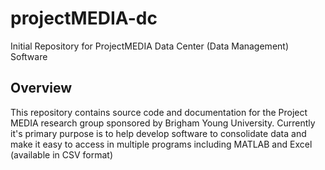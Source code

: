 # projectMEDIA-dc
Initial Repository for ProjectMEDIA Data Center (Data Management) Software

## Overview
This repository contains source code and documentation for the Project MEDIA research group sponsored by Brigham Young University. Currently it's primary purpose is to help develop software to consolidate data and make it easy to access in multiple programs including MATLAB and Excel (available in CSV format)
